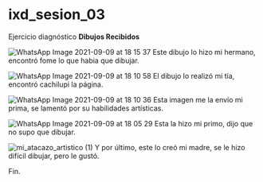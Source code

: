 # ixd_sesion_03
Ejercicio diagnóstico 
**Dibujos Recibidos**

![WhatsApp Image 2021-09-09 at 18 15 37](https://user-images.githubusercontent.com/90002967/132763806-c100a811-9824-4ed8-9ce2-8e0856325cc9.jpeg)
Este dibujo lo hizo mi hermano, encontró fome lo que habia que dibujar.

![WhatsApp Image 2021-09-09 at 18 10 58](https://user-images.githubusercontent.com/90002967/132763301-83dac0dc-4afe-472a-b611-e3d1904c48d2.jpeg)
El dibujo lo realizó mi tía, encontró cachilupi la página.

![WhatsApp Image 2021-09-09 at 18 10 36](https://user-images.githubusercontent.com/90002967/132763172-6565d71d-54da-4511-af5e-b753429715fb.jpeg)
Esta imagen me la envío mi prima, se lamentó por su habilidades artísticas.

![WhatsApp Image 2021-09-09 at 18 05 29](https://user-images.githubusercontent.com/90002967/132762754-b468df62-1d8e-45a1-9827-fd06484f500f.jpeg)
Esta la hizo mi primo, dijo que no supo que dibujar.

![mi_atacazo_artistico (1)](https://user-images.githubusercontent.com/90002967/132762674-0c43daff-5d27-4336-a55f-3ca5b1f11eab.jpg)
Y por último, este lo creó mi madre, se le hizo difícil dibujar, pero le gustó.

Fin.
